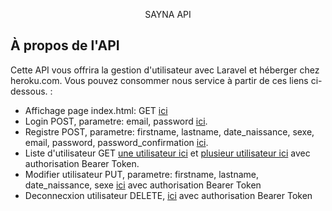<p align="center">SAYNA API</p>


## À propos de l'API

Cette API vous offrira la gestion d'utilisateur avec Laravel et héberger chez heroku.com. Vous pouvez consommer nous service à partir de ces liens ci-dessous. :

- Affichage page index.html: GET [ici](https://intense-thicket-34397.herokuapp.com/api/)
- Login POST, parametre: email, password [ici](https://intense-thicket-34397.herokuapp.com/api/login).
- Registre POST, parametre: firstname, lastname, date_naissance, sexe, email, password, password_confirmation [ici](https://intense-thicket-34397.herokuapp.com/api/register).
- Liste d'utilisateur GET  [une utilisateur ici](https://intense-thicket-34397.herokuapp.com/api/user/{token}) et [plusieur utilisateur ici](https://intense-thicket-34397.herokuapp.com/api/user/{token}?all) avec authorisation Bearer Token.
- Modifier utilisateur PUT, parametre: firstname, lastname, date_naissance, sexe [ici](https://intense-thicket-34397.herokuapp.com/api/user/{token}) avec authorisation Bearer Token
- Deconnecxion utilisateur DELETE, [ici](https://intense-thicket-34397.herokuapp.com/api/user/{token}) avec authorisation Bearer Token
